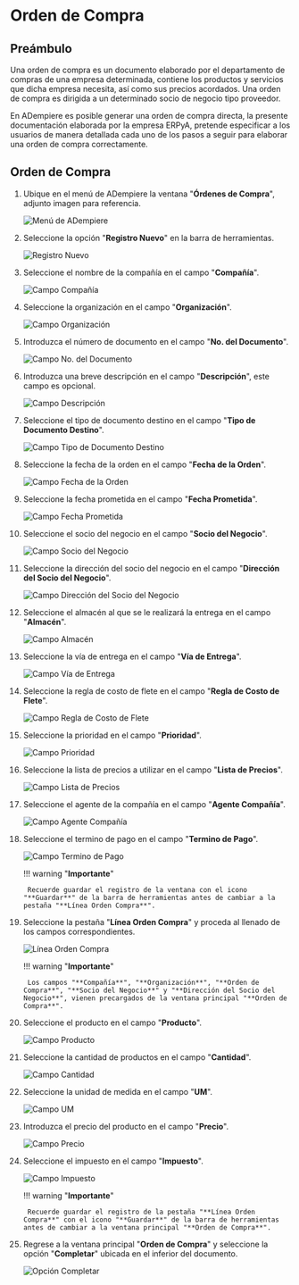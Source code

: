 # **Orden de Compra**

## **Preámbulo**

Una orden de compra es un documento elaborado por el departamento de compras de una empresa determinada, contiene los productos y servicios que dicha empresa necesita, así como sus precios acordados. Una orden de compra es dirigida a un determinado socio de negocio tipo proveedor. 

En ADempiere es posible generar una orden de compra directa, la presente documentación elaborada por la empresa ERPyA, pretende especificar a los usuarios de manera detallada cada uno de los pasos a seguir para elaborar una orden de compra correctamente.

## **Orden de Compra**

1. Ubique en el menú de ADempiere la ventana "**Órdenes de Compra**", adjunto imagen para referencia.

    ![Menú de ADempiere](../resources/menu.png "Menú de ADempiere")

1. Seleccione la opción "**Registro Nuevo**" en la barra de herramientas.

    ![Registro Nuevo](../resources/registronuevo.png "Registro Nuevo")

1. Seleccione el nombre de la compañía en el campo "**Compañía**".

    ![Campo Compañía](../resources/compania.png "Campo Compañía")

1. Seleccione la organización en el campo "**Organización**".

    ![Campo Organización](../resources/organizacion.png "Campo Organización")

1. Introduzca el número de documento en el campo "**No. del Documento**".

    ![Campo No. del Documento](../resources/numdoc.png "Campo No. del Documento")

1. Introduzca una breve descripción en el campo "**Descripción**", este campo es opcional.

    ![Campo Descripción](../resources/descripcion.png "Campo Descripción")

1. Seleccione el tipo de documento destino en el campo "**Tipo de Documento Destino**".

    ![Campo Tipo de Documento Destino](../resources/tipodoc.png "Campo Tipo de Documento Destino")

1. Seleccione la fecha de la orden en el campo "**Fecha de la Orden**".

    ![Campo Fecha de la Orden](../resources/fechaord.png "Campo Fecha de la Orden")

1. Seleccione la fecha prometida en el campo "**Fecha Prometida**".

    ![Campo Fecha Prometida](../resources/fechapro.png "Campo Fecha Prometida")

1. Seleccione el socio del negocio en el campo "**Socio del Negocio**".

    ![Campo Socio del Negocio](../resources/socio.png "Campo Socio del Negocio")

1. Seleccione la dirección del socio del negocio en el campo "**Dirección del Socio del Negocio**".

    ![Campo Dirección del Socio del Negocio](../resources/direcsocio.png "Campo Dirección del Socio del Negocio")

1. Seleccione el almacén al que se le realizará la entrega en el campo "**Almacén**".

    ![Campo Almacén](../resources/almacen.png "Campo Almacén")

1. Seleccione la vía de entrega en el campo "**Vía de Entrega**".

    ![Campo Vía de Entrega](../resources/entrega.png "Campo Vía de Entrega")

1. Seleccione la regla de costo de flete en el campo "**Regla de Costo de Flete**".

    ![Campo Regla de Costo de Flete](../resources/regla.png "Campo Regla de Costo de Flete")

1. Seleccione la prioridad en el campo "**Prioridad**".

    ![Campo Prioridad](../resources/prioridad.png "Campo Prioridad")

1. Seleccione la lista de precios a utilizar en el campo "**Lista de Precios**".

    ![Campo Lista de Precios](../resources/lisprecios.png "Campo Lista de Precios")

1. Seleccione el agente de la compañía en el campo "**Agente Compañía**".

    ![Campo Agente Compañía](../resources/agente.png "Campo Agente Compañía")

1. Seleccione el termino de pago en el campo "**Termino de Pago**".

    ![Campo Termino de Pago](../resources/terpago.png "Campo Termino de Pago")

    !!! warning "**Importante**"

        Recuerde guardar el registro de la ventana con el icono "**Guardar**" de la barra de herramientas antes de cambiar a la pestaña "**Línea Orden Compra**".

1. Seleccione la pestaña "**Línea Orden Compra**" y proceda al llenado de los campos correspondientes.

    ![Línea Orden Compra](../resources/linea.png "Línea Orden Compra")

    !!! warning "**Importante**"

        Los campos "**Compañía**", "**Organización**", "**Orden de Compra**", "**Socio del Negocio**" y "**Dirección del Socio del Negocio**", vienen precargados de la ventana principal "**Orden de Compra**".

1. Seleccione el producto en el campo "**Producto**".

    ![Campo Producto](../resources/producto.png "Campo Producto")

1. Seleccione la cantidad de productos en el campo "**Cantidad**".

    ![Campo Cantidad](../resources/cantidad.png "Campo Cantidad")

1. Seleccione la unidad de medida en el campo "**UM**".

    ![Campo UM](../resources/unidmedida.png "Campo UM")

1. Introduzca el precio del producto en el campo "**Precio**".

    ![Campo Precio](../resources/precio.png "Campo Precio")

1. Seleccione el impuesto en el campo "**Impuesto**".

    ![Campo Impuesto](../resources/impuesto.png "Campo Impuesto")

    !!! warning "**Importante**"

        Recuerde guardar el registro de la pestaña "**Línea Orden Compra**" con el icono "**Guardar**" de la barra de herramientas antes de cambiar a la ventana principal "**Orden de Compra**".

1. Regrese a la ventana principal "**Orden de Compra**" y seleccione la opción "**Completar**" ubicada en el inferior del documento. 

    ![Opción Completar](../resources/ventanaycompletar.png "Opción Completar")
